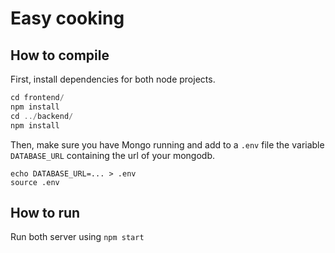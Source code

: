 # Easy cooking

## How to compile
First, install dependencies for both node projects.
```javascript
cd frontend/
npm install
cd ../backend/
npm install
```
Then, make sure you have Mongo running and add to a `.env` file the variable `DATABASE_URL` containing the url of your mongodb.

```
echo DATABASE_URL=... > .env
source .env
```

## How to run
Run both server using `npm start`
